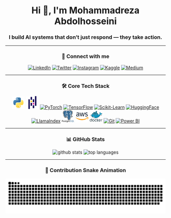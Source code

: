 <h1 align="center">Hi 👋, I'm Mohammadreza Abdolhosseini</h1>
<h3 align="center">I build AI systems that don’t just respond — they take action.</h3>

---

<h3 align="center">🔗 Connect with me</h3>
<p align="center">
  <a href="https://linkedin.com/in/mhmdrzabd" target="_blank"><img src="https://img.shields.io/badge/linkedin-%230077B5.svg?&style=for-the-badge&logo=linkedin&logoColor=white" alt="LinkedIn"/></a>
  <a href="https://twitter.com/mhmdrz_abd" target="_blank"><img src="https://img.shields.io/badge/twitter-%231DA1F2.svg?&style=for-the-badge&logo=twitter&logoColor=white" alt="Twitter"/></a>
  <a href="https://instagram.com/mhmdrz_abd" target="_blank"><img src="https://img.shields.io/badge/instagram-%23E4405F.svg?&style=for-the-badge&logo=instagram&logoColor=white" alt="Instagram"/></a>
  <a href="https://www.kaggle.com/mhmdrzabd4567" target="_blank"><img src="https://img.shields.io/badge/Kaggle-20BEFF.svg?&style=for-the-badge&logo=kaggle&logoColor=white" alt="Kaggle"/></a>
  <a href="https://medium.com/@mhmdrzabd" target="_blank"><img src="https://img.shields.io/badge/medium-%2312100E.svg?&style=for-the-badge&logo=medium&logoColor=white" alt="Medium"/></a>
</p>

---

<h3 align="center">🛠️ Core Tech Stack</h3>
<p align="center">
  <a href="https://www.python.org/" target="_blank" rel="noreferrer"><img src="https://raw.githubusercontent.com/devicons/devicon/master/icons/python/python-original.svg" alt="Python" width="40" height="40"/></a>
  <a href="https://pandas.pydata.org/" target="_blank" rel="noreferrer"><img src="https://raw.githubusercontent.com/devicons/devicon/2ae2a900d2f041da66e950e4d48052658d850630/icons/pandas/pandas-original.svg" alt="Pandas" width="40" height="40"/></a>
  <a href="https://pytorch.org/" target="_blank" rel="noreferrer"><img src="https://www.vectorlogo.zone/logos/pytorch/pytorch-icon.svg" alt="PyTorch" width="40" height="40"/></a>
  <a href="https://www.tensorflow.org/" target="_blank" rel="noreferrer"><img src="https://www.vectorlogo.zone/logos/tensorflow/tensorflow-icon.svg" alt="TensorFlow" width="40" height="40"/></a>
  <a href="https://scikit-learn.org/" target="_blank" rel="noreferrer"><img src="https://upload.wikimedia.org/wikipedia/commons/0/05/Scikit_learn_logo_small.svg" alt="Scikit-Learn" width="40" height="40"/></a>
  <a href="https://huggingface.co/" target="_blank" rel="noreferrer"><img src="https://huggingface.co/front/assets/huggingface_logo.svg" alt="HuggingFace" width="40" height="40"/></a>
  <a href="https://www.llamaindex.ai/" target="_blank" rel="noreferrer"><img src="https://raw.githubusercontent.com/run-llama/LlamaIndexTS/main/docs/LlamaIndex-logo-light.svg" alt="LlamaIndex" width="40" height="40"/></a>
  <a href="https://www.postgresql.org/" target="_blank" rel="noreferrer"><img src="https://raw.githubusercontent.com/devicons/devicon/master/icons/postgresql/postgresql-original-wordmark.svg" alt="PostgreSQL" width="40" height="40"/></a>
  <a href="https://aws.amazon.com/" target="_blank" rel="noreferrer"><img src="https://raw.githubusercontent.com/devicons/devicon/master/icons/amazonwebservices/amazonwebservices-original-wordmark.svg" alt="AWS" width="40" height="40"/></a>
  <a href="https://www.docker.com/" target="_blank" rel="noreferrer"><img src="https://raw.githubusercontent.com/devicons/devicon/master/icons/docker/docker-original-wordmark.svg" alt="Docker" width="40" height="40"/></a>
  <a href="https://git-scm.com/" target="_blank" rel="noreferrer"><img src="https://www.vectorlogo.zone/logos/git-scm/git-scm-icon.svg" alt="Git" width="40" height="40"/></a>
  <a href="https://powerbi.microsoft.com/" target="_blank" rel="noreferrer"><img src="https://upload.wikimedia.org/wikipedia/commons/c/cf/Microsoft_Power_BI_logo.svg" alt="Power BI" width="40" height="40"/></a>
</p>

---

<h3 align="center">📊 GitHub Stats</h3>
<div align="center">
  <img src="https://github-readme-stats.vercel.app/api?username=mhmdrzabd&show_icons=true&locale=en&theme=dracula&include_all_commits=true&count_private=true" height="150" alt="github stats"/>
  <img src="https://github-readme-stats.vercel.app/api/top-langs?username=mhmdrzabd&locale=en&layout=compact&theme=dracula" height="150" alt="top languages"/>
</div>

---

<h3 align="center">🐍 Contribution Snake Animation</h3>
<div align="center">
  <img src=".github/github-contribution-grid-snake-dark.svg" alt="github contribution snake animation"/>
</div>
